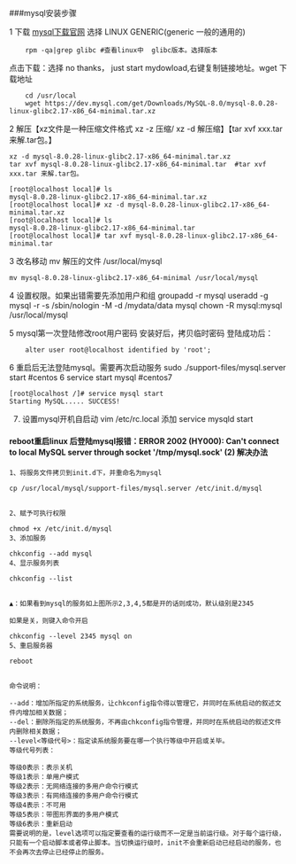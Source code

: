 ###mysql安装步骤

1 下载 [mysql下载官网](https://dev.mysql.com/downloads/mysql/)
选择 LINUX GENERIC(generic 一般的通用的)
        
        rpm -qa|grep glibc #查看linux中  glibc版本。选择版本
点击下载：选择 no thanks， just start mydowload,右键复制链接地址。wget 下载地址
        
        cd /usr/local
        wget https://dev.mysql.com/get/Downloads/MySQL-8.0/mysql-8.0.28-linux-glibc2.17-x86_64-minimal.tar.xz
2 解压【xz文件是一种压缩文件格式       xz -z 压缩/ xz -d 解压缩】【tar xvf xxx.tar 来解.tar包。】
   
    xz -d mysql-8.0.28-linux-glibc2.17-x86_64-minimal.tar.xz  
    tar xvf mysql-8.0.28-linux-glibc2.17-x86_64-minimal.tar  #tar xvf xxx.tar 来解.tar包。

    [root@localhost local]# ls
    mysql-8.0.28-linux-glibc2.17-x86_64-minimal.tar.xz  
    [root@localhost local]# xz -d mysql-8.0.28-linux-glibc2.17-x86_64-minimal.tar.xz
    [root@localhost local]# ls
    mysql-8.0.28-linux-glibc2.17-x86_64-minimal.tar
    [root@localhost local]# tar xvf mysql-8.0.28-linux-glibc2.17-x86_64-minimal.tar

3 改名移动
mv 解压的文件  /usr/local/mysql

    mv mysql-8.0.28-linux-glibc2.17-x86_64-minimal /usr/local/mysql

4 设置权限。如果出错需要先添加用户和组
        groupadd -r mysql
        useradd -g mysql -r -s /sbin/nologin -M -d /mydata/data mysql
        chown -R mysql:mysql /usr/local/mysql

5 mysql第一次登陆修改root用户密码
        安装好后，拷贝临时密码
        登陆成功后：
        
        alter user root@localhost identified by 'root';


6 重启后无法登陆mysql。需要再次启动服务
sudo ./support-files/mysql.server start  #centos 6
service start mysql  #centos7

    [root@localhost /]# service mysql start
    Starting MySQL..... SUCCESS! 
7. 设置mysql开机自启动
   vim /etc/rc.local
   添加 service mysqld start     

#### reboot重启linux 后登陆mysql报错：ERROR 2002 (HY000): Can't connect to local MySQL server through socket '/tmp/mysql.sock' (2) 解决办法

    1、将服务文件拷贝到init.d下，并重命名为mysql
    
    cp /usr/local/mysql/support-files/mysql.server /etc/init.d/mysql
    
    
    2、赋予可执行权限
    
    chmod +x /etc/init.d/mysql
    3、添加服务
    
    chkconfig --add mysql
    4、显示服务列表

    chkconfig --list


    ▲：如果看到mysql的服务如上图所示2,3,4,5都是开的话则成功，默认级别是2345

    如果是关，则键入命令开启

    chkconfig --level 2345 mysql on
    5、重启服务器
    
    reboot
    
    
    命令说明：

    --add：增加所指定的系统服务，让chkconfig指令得以管理它，并同时在系统启动的叙述文件内增加相关数据；
    --del：删除所指定的系统服务，不再由chkconfig指令管理，并同时在系统启动的叙述文件内删除相关数据；
    --level<等级代号>：指定读系统服务要在哪一个执行等级中开启或关毕。
    等级代号列表：
    
    等级0表示：表示关机
    等级1表示：单用户模式
    等级2表示：无网络连接的多用户命令行模式
    等级3表示：有网络连接的多用户命令行模式
    等级4表示：不可用
    等级5表示：带图形界面的多用户模式
    等级6表示：重新启动
    需要说明的是，level选项可以指定要查看的运行级而不一定是当前运行级。对于每个运行级，只能有一个启动脚本或者停止脚本。当切换运行级时，init不会重新启动已经启动的服务，也不会再次去停止已经停止的服务。

